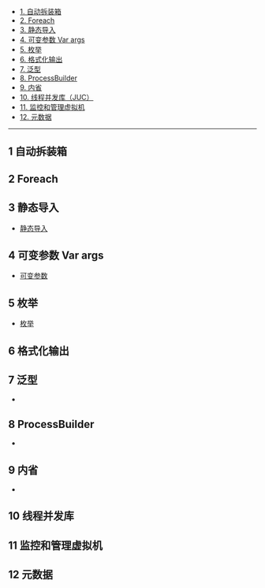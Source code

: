 
* [1. 自动拆装箱](#1-自动拆装箱)
* [2. Foreach](#2-Foreach)
* [3. 静态导入](#3-静态导入)
* [4. 可变参数 Var args](#4-可变参数-Var-args)
* [5. 枚举](#5-枚举)
* [6. 格式化输出](#6-格式化输出)
* [7. 泛型](#7-泛型)
* [8. ProcessBuilder](#8-ProcessBuilder)
* [9. 内省](#9-内省)
* [10. 线程并发库（JUC）](#10-线程并发库)
* [11. 监控和管理虚拟机](#11-监控和管理虚拟机)
* [12. 元数据](#12-元数据)


---

## 1 自动拆装箱
## 2 Foreach
## 3 静态导入
* [静态导入](https://zhuanlan.zhihu.com/p/35756938)
## 4 可变参数 Var args
* [可变参数](https://www.cnblogs.com/lanxuezaipiao/p/3190673.html)
## 5 枚举
* [枚举](https://mp.weixin.qq.com/s?__biz=MzI3NzE0NjcwMg==&mid=402247345&idx=1&sn=a0e1f8cc739dd8cf96ede6ec5181d244&chksm=7967d3904e105a867b1d737bc64e526756125ced5f33cc9a9b35064228f639e391d024e3abde&scene=21#wechat_redirect)
## 6 格式化输出
## 7 泛型
* [](https://www.jianshu.com/p/1b5a6ecd1bdf)
## 8 ProcessBuilder
* [](https://mkyong.com/java/java-processbuilder-examples/)
## 9 内省
* [](https://blog.csdn.net/jiangyu1013/article/details/75280962)
## 10 线程并发库
## 11 监控和管理虚拟机
## 12 元数据
